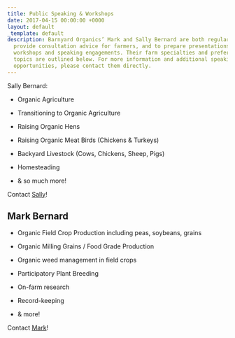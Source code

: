 ```yaml
---
title: Public Speaking & Workshops
date: 2017-04-15 00:00:00 +0000
layout: default
_template: default
description: Barnyard Organics’ Mark and Sally Bernard are both regularly asked to
  provide consultation advice for farmers, and to prepare presentations for educational
  workshops and speaking engagements. Their farm specialties and preferred speaking
  topics are outlined below. For more information and additional speaking ideas and
  opportunities, please contact them directly.
---
```



Sally Bernard:

* Organic Agriculture

* Transitioning to Organic Agriculture

* Raising Organic Hens

* Raising Organic Meat Birds (Chickens & Turkeys)

* Backyard Livestock (Cows, Chickens, Sheep, Pigs)

* Homesteading

* & so much more!

Contact [Sally](sallywb@gmail.com)!

## Mark Bernard

* Organic Field Crop Production including peas, soybeans, grains 

* Organic Milling Grains / Food Grade Production

* Organic weed management in field crops

* Participatory Plant Breeding

* On-farm research

* Record-keeping

* & more!

Contact [Mark](info@barnyardorganics.com)!
